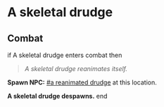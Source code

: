 # A skeletal drudge


## Combat

if A skeletal drudge enters combat  then


>*A skeletal drudge reanimates itself.*


**Spawn NPC:**  [\#a reanimated drudge](/npc/173005) at this location.


**A skeletal drudge despawns.**
end
